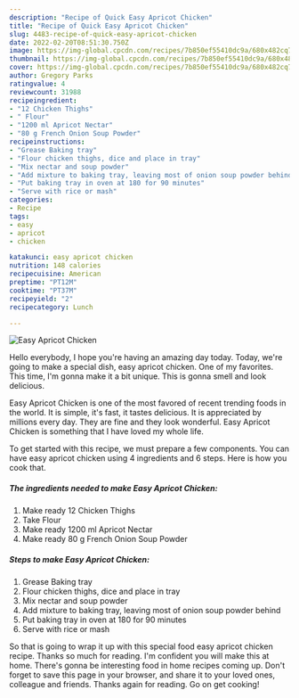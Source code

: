 ```yaml
---
description: "Recipe of Quick Easy Apricot Chicken"
title: "Recipe of Quick Easy Apricot Chicken"
slug: 4483-recipe-of-quick-easy-apricot-chicken
date: 2022-02-20T08:51:30.750Z
image: https://img-global.cpcdn.com/recipes/7b850ef55410dc9a/680x482cq70/easy-apricot-chicken-recipe-main-photo.jpg
thumbnail: https://img-global.cpcdn.com/recipes/7b850ef55410dc9a/680x482cq70/easy-apricot-chicken-recipe-main-photo.jpg
cover: https://img-global.cpcdn.com/recipes/7b850ef55410dc9a/680x482cq70/easy-apricot-chicken-recipe-main-photo.jpg
author: Gregory Parks
ratingvalue: 4
reviewcount: 31988
recipeingredient:
- "12 Chicken Thighs"
- " Flour"
- "1200 ml Apricot Nectar"
- "80 g French Onion Soup Powder"
recipeinstructions:
- "Grease Baking tray"
- "Flour chicken thighs, dice and place in tray"
- "Mix nectar and soup powder"
- "Add mixture to baking tray, leaving most of onion soup powder behind"
- "Put baking tray in oven at 180 for 90 minutes"
- "Serve with rice or mash"
categories:
- Recipe
tags:
- easy
- apricot
- chicken

katakunci: easy apricot chicken 
nutrition: 148 calories
recipecuisine: American
preptime: "PT12M"
cooktime: "PT37M"
recipeyield: "2"
recipecategory: Lunch

---
```



![Easy Apricot Chicken](https://img-global.cpcdn.com/recipes/7b850ef55410dc9a/680x482cq70/easy-apricot-chicken-recipe-main-photo.jpg)

Hello everybody, I hope you're having an amazing day today. Today, we're going to make a special dish, easy apricot chicken. One of my favorites. This time, I'm gonna make it a bit unique. This is gonna smell and look delicious.



Easy Apricot Chicken is one of the most favored of recent trending foods in the world. It is simple, it's fast, it tastes delicious. It is appreciated by millions every day. They are fine and they look wonderful. Easy Apricot Chicken is something that I have loved my whole life.


To get started with this recipe, we must prepare a few components. You can have easy apricot chicken using 4 ingredients and 6 steps. Here is how you cook that.

<!--inarticleads1-->

##### The ingredients needed to make Easy Apricot Chicken:

1. Make ready 12 Chicken Thighs
1. Take  Flour
1. Make ready 1200 ml Apricot Nectar
1. Make ready 80 g French Onion Soup Powder




<!--inarticleads2-->

##### Steps to make Easy Apricot Chicken:

1. Grease Baking tray
1. Flour chicken thighs, dice and place in tray
1. Mix nectar and soup powder
1. Add mixture to baking tray, leaving most of onion soup powder behind
1. Put baking tray in oven at 180 for 90 minutes
1. Serve with rice or mash




So that is going to wrap it up with this special food easy apricot chicken recipe. Thanks so much for reading. I'm confident you will make this at home. There's gonna be interesting food in home recipes coming up. Don't forget to save this page in your browser, and share it to your loved ones, colleague and friends. Thanks again for reading. Go on get cooking!
